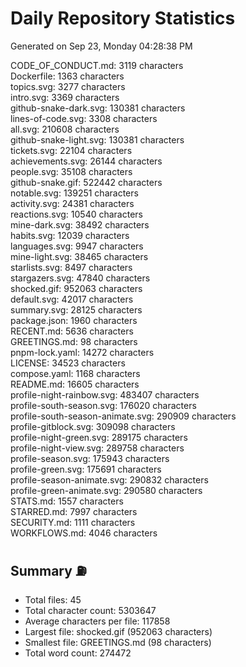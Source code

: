 # Daily Repository Statistics
Generated on Sep 23, Monday 04:28:38 PM  

CODE_OF_CONDUCT.md: 3119 characters  
Dockerfile: 1363 characters  
topics.svg: 3277 characters  
intro.svg: 3369 characters  
github-snake-dark.svg: 130381 characters  
lines-of-code.svg: 3308 characters  
all.svg: 210608 characters  
github-snake-light.svg: 130381 characters  
tickets.svg: 22104 characters  
achievements.svg: 26144 characters  
people.svg: 35108 characters  
github-snake.gif: 522442 characters  
notable.svg: 139251 characters  
activity.svg: 24381 characters  
reactions.svg: 10540 characters  
mine-dark.svg: 38492 characters  
habits.svg: 12039 characters  
languages.svg: 9947 characters  
mine-light.svg: 38465 characters  
starlists.svg: 8497 characters  
stargazers.svg: 47840 characters  
shocked.gif: 952063 characters  
default.svg: 42017 characters  
summary.svg: 28125 characters  
package.json: 1960 characters  
RECENT.md: 5636 characters  
GREETINGS.md: 98 characters  
pnpm-lock.yaml: 14272 characters  
LICENSE: 34523 characters  
compose.yaml: 1168 characters  
README.md: 16605 characters  
profile-night-rainbow.svg: 483407 characters  
profile-south-season.svg: 176020 characters  
profile-south-season-animate.svg: 290909 characters  
profile-gitblock.svg: 309098 characters  
profile-night-green.svg: 289175 characters  
profile-night-view.svg: 289758 characters  
profile-season.svg: 175943 characters  
profile-green.svg: 175691 characters  
profile-season-animate.svg: 290832 characters  
profile-green-animate.svg: 290580 characters  
STATS.md: 1557 characters  
STARRED.md: 7997 characters  
SECURITY.md: 1111 characters  
WORKFLOWS.md: 4046 characters  

## Summary ⛽  
- Total files: 45  
- Total character count: 5303647  
- Average characters per file: 117858  
- Largest file: shocked.gif (952063 characters)  
- Smallest file: GREETINGS.md (98 characters)  
- Total word count: 274472  
